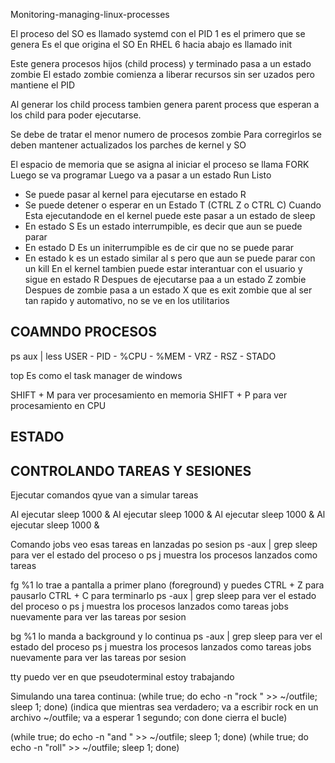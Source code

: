 Monitoring-managing-linux-processes


El proceso del SO es llamado systemd con el PID 1 es el primero que se genera
Es el que origina el SO
En RHEL 6 hacia abajo es llamado init

Este genera procesos hijos (child process) y terminado pasa a un estado zombie
El estado zombie comienza a liberar recursos sin ser uzados pero mantiene el PID

Al generar los child process tambien genera parent process que esperan a los child para poder ejecutarse.

Se debe de tratar el menor numero de procesos zombie
Para corregirlos se deben mantener actualizados los parches de kernel y SO

El espacio de memoria que se asigna al iniciar el proceso se llama FORK
Luego se va programar
Luego va a pasar a un estado Run Listo
 - Se puede pasar al kernel para ejecutarse en estado R
 - Se puede detener o esperar en un Estado T (CTRL Z o CTRL C)
Cuando Esta ejecutandode en el kernel puede este pasar a un estado de sleep
 - En estado S Es  un estado interrumpible, es decir que aun se puede parar
 - En estado D Es un initerrumpible es de cir que no se puede parar
 - En estado k es un estado similar al s pero que aun se puede parar con un kill
En el kernel tambien puede estar interantuar con el usuario y sigue en estado R
Despues de ejecutarse paa a un estado Z zombie 
Despues de zombie pasa a un estado X que es exit zombie que al ser tan rapido y automativo, no se ve en los utilitarios

COAMNDO PROCESOS
----------------------------

ps aux | less
USER - PID - %CPU - %MEM - VRZ - RSZ - STADO

top
Es como el task manager de windows

SHIFT + M para ver procesamiento en memoria
SHIFT + P para ver procesamiento en CPU


ESTADO
----------------------------


CONTROLANDO TAREAS Y SESIONES
------------------------------

Ejecutar comandos qyue van a simular tareas

Al ejecutar sleep 1000 &
Al ejecutar sleep 1000 &
Al ejecutar sleep 1000 &
Al ejecutar sleep 1000 &

Comando jobs veo esas tareas en lanzadas po sesion
ps -aux | grep sleep para ver el estado del proceso o
ps j muestra los procesos lanzados como tareas

fg %1 lo trae a pantalla a primer plano (foreground) y puedes
CTRL + Z para pausarlo
CTRL + C para terminarlo
ps -aux | grep sleep para ver el estado del proceso o
ps j muestra los procesos lanzados como tareas
jobs nuevamente para ver las tareas por sesion

bg %1 lo manda a background y lo continua
ps -aux | grep sleep para ver el estado del proceso
ps j muestra los procesos lanzados como tareas
jobs nuevamente para ver las tareas por sesion

tty puedo ver en que pseudoterminal estoy trabajando

Simulando una tarea continua:
(while true; do echo -n "rock " >> ~/outfile; sleep 1; done)
(indica que mientras sea verdadero; 
va a escribir rock en un archivo ~/outfile; 
va a esperar 1 segundo; 
con done cierra el bucle)

(while true; do echo -n "and " >> ~/outfile; sleep 1; done)
(while true; do echo -n "roll" >> ~/outfile; sleep 1; done)














